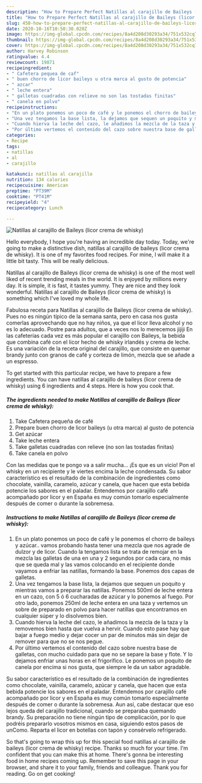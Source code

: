 ```yaml
---
description: "How to Prepare Perfect Natillas al carajillo de Baileys (licor crema de whisky)"
title: "How to Prepare Perfect Natillas al carajillo de Baileys (licor crema de whisky)"
slug: 450-how-to-prepare-perfect-natillas-al-carajillo-de-baileys-licor-crema-de-whisky
date: 2020-10-16T10:50:30.020Z
image: https://img-global.cpcdn.com/recipes/8a4d208d30293a34/751x532cq70/natillas-al-carajillo-de-baileys-licor-crema-de-whisky-foto-principal.jpg
thumbnail: https://img-global.cpcdn.com/recipes/8a4d208d30293a34/751x532cq70/natillas-al-carajillo-de-baileys-licor-crema-de-whisky-foto-principal.jpg
cover: https://img-global.cpcdn.com/recipes/8a4d208d30293a34/751x532cq70/natillas-al-carajillo-de-baileys-licor-crema-de-whisky-foto-principal.jpg
author: Harvey Robinson
ratingvalue: 4.4
reviewcount: 19871
recipeingredient:
- " Cafetera pequea de caf"
- " buen chorro de licor baileys u otra marca al gusto de potencia"
- " azcar"
- " leche entera"
- " galletas cuadradas con relieve no son las tostadas finitas"
- " canela en polvo"
recipeinstructions:
- "En un plato ponemos un poco de café y le ponemos el chorro de baileys y azúcar.. vamos probando hasta tener una mezcla que nos agrade de dulzor y de licor. Cuando la tengamos lista se trata de remojar en la mezcla las galletas de una en una y 2 segundos por cada cara, no más que se queda mal y las vamos colocando en el recipiente donde vayamos a enfriar las natillas, formando la base. Ponemos dos capas de galletas."
- "Una vez tengamos la base lista, la dejamos que sequen un poquito y mientras vamos a preparar las natillas. Ponemos 500ml de leche entera en un cazo, con 5 ó 6 cucharadas de azúcar y lo ponemos al fuego. Por otro lado, ponemos 250ml de leche entera en una taza y vertemos un sobre de preparado en polvo para hacer natillas que encontramos en cualquier súper y lo disolvemos bien."
- "Cuando hierva la leche del cazo, le añadimos la mezcla de la taza y la removemos bien hasta que vuelva a hervir. Cuando esto pase hay que bajar a fuego medio y dejar cocer un par de minutos más sin dejar de remover para que no se nos pegue."
- "Por último vertemos el contenido del cazo sobre nuestra base de galletas, con mucho cuidado para que no se separe la base y flote. Y lo dejamos enfriar unas horas en el frigorífico. Le ponemos un poquito de canela por encima si nos gusta, que siempre le da un sabor agradable."
categories:
- Recipe
tags:
- natillas
- al
- carajillo

katakunci: natillas al carajillo 
nutrition: 134 calories
recipecuisine: American
preptime: "PT39M"
cooktime: "PT41M"
recipeyield: "4"
recipecategory: Lunch

---
```



![Natillas al carajillo de Baileys (licor crema de whisky)](https://img-global.cpcdn.com/recipes/8a4d208d30293a34/751x532cq70/natillas-al-carajillo-de-baileys-licor-crema-de-whisky-foto-principal.jpg)

Hello everybody, I hope you're having an incredible day today. Today, we're going to make a distinctive dish, natillas al carajillo de baileys (licor crema de whisky). It is one of my favorites food recipes. For mine, I will make it a little bit tasty. This will be really delicious.

Natillas al carajillo de Baileys (licor crema de whisky) is one of the most well liked of recent trending meals in the world. It is enjoyed by millions every day. It is simple, it is fast, it tastes yummy. They are nice and they look wonderful. Natillas al carajillo de Baileys (licor crema de whisky) is something which I've loved my whole life.

Fabulosa receta para Natillas al carajillo de Baileys (licor crema de whisky). Pues no es ningún típico de la semana santa, pero en casa nos gusta comerlas aprovechando que no hay niños, ya que el licor lleva alcohol y no es lo adecuado. Postre para adultos, que a veces nos lo merecemos jijiji En las cafeterías cada vez es más popular el carajillo con Baileys, la bebida que combina café con el licor hecho de whisky irlandés y crema de leche. Es una variación de la receta original del carajillo, que consiste en quemar brandy junto con granos de café y corteza de limón, mezcla que se añade a un espresso.


To get started with this particular recipe, we have to prepare a few ingredients. You can have natillas al carajillo de baileys (licor crema de whisky) using 6 ingredients and 4 steps. Here is how you cook that.

<!--inarticleads1-->

##### The ingredients needed to make Natillas al carajillo de Baileys (licor crema de whisky):

1. Take  Cafetera pequeña de café
1. Prepare  buen chorro de licor baileys (u otra marca) al gusto de potencia
1. Get  azúcar
1. Take  leche entera
1. Take  galletas cuadradas con relieve (no son las tostadas finitas)
1. Take  canela en polvo


Con las medidas que te pongo va a salir mucha… ¡Es que es un vicio! Pon el whisky en un recipiente y le viertes encima la leche condensada. Su sabor característico es el resultado de la combinación de ingredientes como chocolate, vainilla, caramelo, azúcar y canela, que hacen que esta bebida potencie los sabores en el paladar. Entendemos por carajillo café acompañado por licor y en España es muy común tomarlo especialmente después de comer o durante la sobremesa. 

<!--inarticleads2-->

##### Instructions to make Natillas al carajillo de Baileys (licor crema de whisky):

1. En un plato ponemos un poco de café y le ponemos el chorro de baileys y azúcar.. vamos probando hasta tener una mezcla que nos agrade de dulzor y de licor. Cuando la tengamos lista se trata de remojar en la mezcla las galletas de una en una y 2 segundos por cada cara, no más que se queda mal y las vamos colocando en el recipiente donde vayamos a enfriar las natillas, formando la base. Ponemos dos capas de galletas.
1. Una vez tengamos la base lista, la dejamos que sequen un poquito y mientras vamos a preparar las natillas. Ponemos 500ml de leche entera en un cazo, con 5 ó 6 cucharadas de azúcar y lo ponemos al fuego. Por otro lado, ponemos 250ml de leche entera en una taza y vertemos un sobre de preparado en polvo para hacer natillas que encontramos en cualquier súper y lo disolvemos bien.
1. Cuando hierva la leche del cazo, le añadimos la mezcla de la taza y la removemos bien hasta que vuelva a hervir. Cuando esto pase hay que bajar a fuego medio y dejar cocer un par de minutos más sin dejar de remover para que no se nos pegue.
1. Por último vertemos el contenido del cazo sobre nuestra base de galletas, con mucho cuidado para que no se separe la base y flote. Y lo dejamos enfriar unas horas en el frigorífico. Le ponemos un poquito de canela por encima si nos gusta, que siempre le da un sabor agradable.


Su sabor característico es el resultado de la combinación de ingredientes como chocolate, vainilla, caramelo, azúcar y canela, que hacen que esta bebida potencie los sabores en el paladar. Entendemos por carajillo café acompañado por licor y en España es muy común tomarlo especialmente después de comer o durante la sobremesa. Aun así, cabe destacar que eso lejos queda del carajillo tradicional, cuando se preparaba quemando brandy. Su preparación no tiene ningún tipo de complicación, por lo que podréis prepararlo vosotros mismos en casa, siguiendo estos pasos de unComo. Reparta el licor en botellas con tapón y consérvelo refrigerado. 

So that's going to wrap this up for this special food natillas al carajillo de baileys (licor crema de whisky) recipe. Thanks so much for your time. I'm confident that you can make this at home. There's gonna be interesting food in home recipes coming up. Remember to save this page in your browser, and share it to your family, friends and colleague. Thank you for reading. Go on get cooking!
